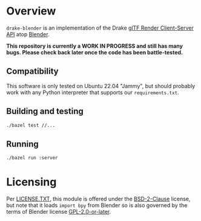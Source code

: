 <!-- SPDX-License-Identifier: BSD-2-Clause -->

# Overview

`drake-blender` is an implementation of the Drake
[glTF Render Client-Server API](https://drake.mit.edu/doxygen_cxx/group__render__engine__gltf__client__server__api.html)
atop
[Blender](https://www.blender.org/).

**This repository is currently a WORK IN PROGRESS and still has many bugs.
Please check back later once the code has been battle-tested.**

## Compatibility

This software is only tested on Ubuntu 22.04 "Jammy", but should probably
work with any Python interpreter that supports our `requirements.txt`.

## Building and testing

```sh
./bazel test //...
```

## Running

```sh
./bazel run :server
```

# Licensing

Per [LICENSE.TXT](LICENSE.TXT), this module is offered under the
[BSD-2-Clause](https://spdx.org/licenses/BSD-2-Clause.html) license, but note
that it loads `import bpy` from Blender so is also governed by the terms of
Blender license [GPL-2.0-or-later](https://www.blender.org/about/license/).
